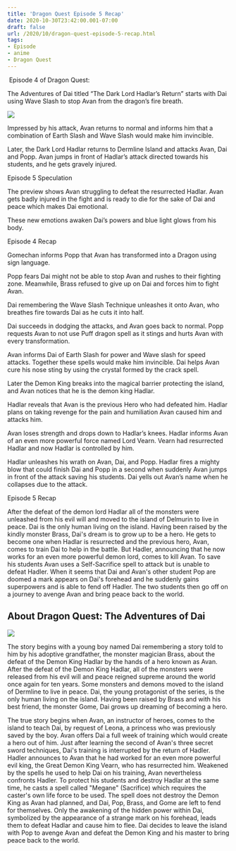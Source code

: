 ```yaml
---
title: 'Dragon Quest Episode 5 Recap'
date: 2020-10-30T23:42:00.001-07:00
draft: false
url: /2020/10/dragon-quest-episode-5-recap.html
tags: 
- Episode
- anime
- Dragon Quest
---
```


 Episode 4 of Dragon Quest: 

  

The Adventures of Dai titled “The Dark Lord Hadlar’s Return” starts with Dai using Wave Slash to stop Avan from the dragon’s fire breath.

  

![](https://lh3.googleusercontent.com/dYtAb6HOr4fp9A0vIQbiGp3OnydeJYt-H8NbGZ94OjwBa8RgQhocGAojCdEU1FvNtaePhmVAaFwGfKl7LSp7wQLIP8nkwNs5xOUqONV2FP6lUkFhary2XK6PWD1NK0Ipl6R6RdZ9=s1600-rw)

  

Impressed by his attack, Avan returns to normal and informs him that a combination of Earth Slash and Wave Slash would make him invincible.

Later, the Dark Lord Hadlar returns to Dermline Island and attacks Avan, Dai and Popp. Avan jumps in front of Hadlar’s attack directed towards his students, and he gets gravely injured.

Episode 5 Speculation

The preview shows Avan struggling to defeat the resurrected Hadlar. Avan gets badly injured in the fight and is ready to die for the sake of Dai and peace which makes Dai emotional.

  

These new emotions awaken Dai’s powers and blue light glows from his body.

  

Episode 4 Recap

  

Gomechan informs Popp that Avan has transformed into a Dragon using sign language.

Popp fears Dai might not be able to stop Avan and rushes to their fighting zone. Meanwhile, Brass refused to give up on Dai and forces him to fight Avan.

Dai remembering the Wave Slash Technique unleashes it onto Avan, who breathes fire towards Dai as he cuts it into half.

Dai succeeds in dodging the attacks, and Avan goes back to normal. Popp requests Avan to not use Puff dragon spell as it stings and hurts Avan with every transformation.

Avan informs Dai of Earth Slash for power and Wave slash for speed attacks. Together these spells would make him invincible. Dai helps Avan cure his nose sting by using the crystal formed by the crack spell.

Later the Demon King breaks into the magical barrier protecting the island, and Avan notices that he is the demon king Hadlar.

Hadlar reveals that Avan is the previous Hero who had defeated him. Hadlar plans on taking revenge for the pain and humiliation Avan caused him and attacks him.

Avan loses strength and drops down to Hadlar’s knees. Hadlar informs Avan of an even more powerful force named Lord Vearn. Vearn had resurrected Hadlar and now Hadlar is controlled by him.

Hadlar unleashes his wrath on Avan, Dai, and Popp. Hadlar fires a mighty blow that could finish Dai and Popp in a second when suddenly Avan jumps in front of the attack saving his students. Dai yells out Avan’s name when he collapses due to the attack.

Episode 5 Recap

  

After the defeat of the demon lord Hadlar all of the monsters were unleashed from his evil will and moved to the island of Delmurin to live in peace. Dai is the only human living on the island. Having been raised by the kindly monster Brass, Dai's dream is to grow up to be a hero. He gets to become one when Hadlar is resurrected and the previous hero, Avan, comes to train Dai to help in the battle. But Hadler, announcing that he now works for an even more powerful demon lord, comes to kill Avan. To save his students Avan uses a Self-Sacrifice spell to attack but is unable to defeat Hadler. When it seems that Dai and Avan's other student Pop are doomed a mark appears on Dai's forehead and he suddenly gains superpowers and is able to fend off Hadler. The two students then go off on a journey to avenge Avan and bring peace back to the world.

  

About Dragon Quest: The Adventures of Dai
-----------------------------------------

![](https://lh5.googleusercontent.com/rSOaH7Nt5XoXoF4ZdfOEiC5IZ0ZAPJZAt2OFPQeqktYKxMGrjrL_ThMKckdNnd7ZbbCaxxuTpjKTBT7fBykM_GhcSlVQ5AsMS3IfX8ikkMipldEFJTRYVJL6l23NRk3QgN9rBDPI=s1600-rw)

The story begins with a young boy named Dai remembering a story told to him by his adoptive grandfather, the monster magician Brass, about the defeat of the Demon King Hadlar by the hands of a hero known as Avan. After the defeat of the Demon King Hadlar, all of the monsters were released from his evil will and peace reigned supreme around the world once again for ten years. Some monsters and demons moved to the island of Dermline to live in peace. Dai, the young protagonist of the series, is the only human living on the island. Having been raised by Brass and with his best friend, the monster Gome, Dai grows up dreaming of becoming a hero.

The true story begins when Avan, an instructor of heroes, comes to the island to teach Dai, by request of Leona, a princess who was previously saved by the boy. Avan offers Dai a full week of training which would create a hero out of him. Just after learning the second of Avan's three secret sword techniques, Dai's training is interrupted by the return of Hadler. Hadler announces to Avan that he had worked for an even more powerful evil king, the Great Demon King Vearn, who has resurrected him. Weakened by the spells he used to help Dai on his training, Avan nevertheless confronts Hadler. To protect his students and destroy Hadlar at the same time, he casts a spell called "Megane" (Sacrifice) which requires the caster's own life force to be used. The spell does not destroy the Demon King as Avan had planned, and Dai, Pop, Brass, and Gome are left to fend for themselves. Only the awakening of the hidden power within Dai, symbolized by the appearance of a strange mark on his forehead, leads them to defeat Hadlar and cause him to flee. Dai decides to leave the island with Pop to avenge Avan and defeat the Demon King and his master to bring peace back to the world.